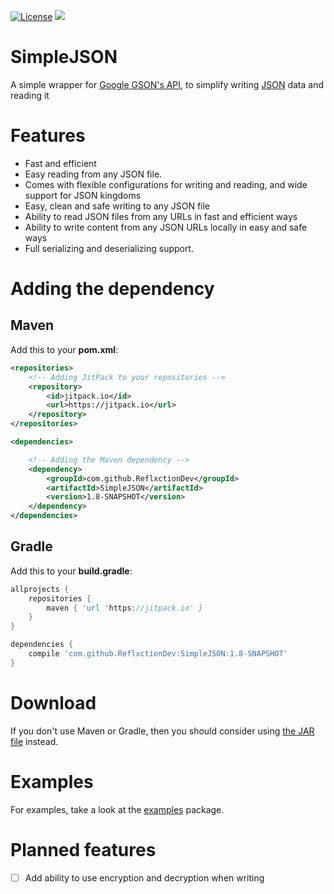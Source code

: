 [![License](https://img.shields.io/badge/License-Apache%202.0-blue.svg)](https://opensource.org/licenses/Apache-2.0)
[![](https://jitpack.io/v/ReflxctionDev/SimpleJSON.svg)](https://jitpack.io/#ReflxctionDev/SimpleJSON)
# SimpleJSON
A simple wrapper for [Google GSON's API](https://github.com/google/gson), to simplify writing [JSON](http://json.org/) data and reading it

# Features
* Fast and efficient
* Easy reading from any JSON file.
* Comes with flexible configurations for writing and reading, and wide support for JSON kingdoms
* Easy, clean and safe writing to any JSON file
* Ability to read JSON files from any URLs in fast and efficient ways
* Ability to write content from any JSON URLs locally in easy and safe ways
* Full serializing and deserializing support.

# Adding the dependency
## Maven

Add this to your **pom.xml**:
```xml
<repositories>
    <!-- Adding JitPack to your repositories -->
    <repository>
    	<id>jitpack.io</id>
        <url>https://jitpack.io</url>
    </repository>
</repositories>

<dependencies>

    <!-- Adding the Maven dependency -->
    <dependency>
        <groupId>com.github.ReflxctionDev</groupId>
        <artifactId>SimpleJSON</artifactId>
        <version>1.8-SNAPSHOT</version>
    </dependency>
</dependencies>
```

## Gradle

Add this to your **build.gradle**:

```gradle
allprojects {
    repositories {
	    maven { 'url 'https://jitpack.io' }
    }
}

dependencies {
    compile 'com.github.ReflxctionDev:SimpleJSON:1.8-SNAPSHOT'
}
```

# Download
If you don't use Maven or Gradle, then you should consider using [the JAR file](https://github.com/ReflxctionDev/SimpleJSON/releases/tag/1.8-SNAPSHOT) instead.

# Examples
For examples, take a look at the [examples](https://github.com/ReflxctionDev/SimpleJSON/tree/master/src/main/java/examples) package.

# Planned features
- [ ] Add ability to use encryption and decryption when writing
